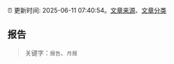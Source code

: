 :alarm_clock: 更新时间: 2025-06-11 07:40:54。[文章来源](/README.md)、[文章分类](/TAGS.md)

## 报告


> 关键字：`报告`、`月报`




